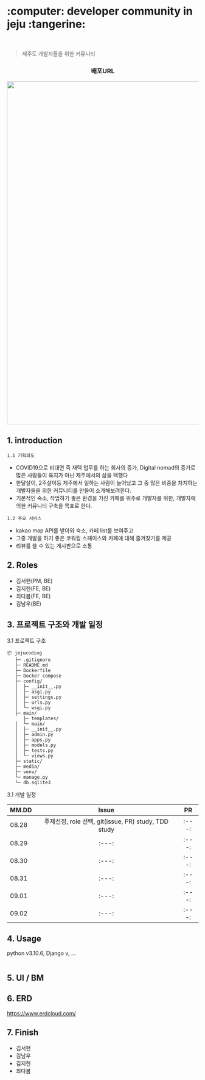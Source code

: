 
<h1> :computer: developer community in jeju :tangerine:  </h1>
<br>

> 제주도 개발자들을 위한 커뮤니티

<h3> <p align='center'><b>  배포URL </b></p> </h3>

<p align='center'><img src='(preview 동영상).gif?raw=1' width = '900' ></p>


## 1. introduction
`1.1 기획의도`
- COVID19으로 비대면 즉 재택 업무를 하는 회사의 증가, Digital nomad의 증가로 많은 사람들이 육지가 아닌 제주에서의 삶을 택했다
- 한달살이, 2주살이등 제주에서 일하는 사람이 늘어났고 그 중 많은 비중을 차지하는 개발자들을 위한 커뮤니티를 만들어 소개해보려한다. 
- 기본적인 숙소, 작업하기 좋은 환경을 가진 카페를 위주로 개발자를 위한, 개발자에 의한 커뮤니티 구축을 목표로 한다.

`1.2 주요 서비스`
- kakao map API를 받아와 숙소, 카페 list를 보여주고
- 그중 개발을 하기 좋은 코워킹 스페이스와 카페에 대해 즐겨찾기를 제공
- 리뷰를 쓸 수 있는 게시판으로 소통

## 2. Roles

- 김서현(PM, BE)
- 김지헌(FE, BE) 
- 최다봄(FE, BE)
- 김남우(BE) 


## 3. 프로젝트 구조와 개발 일정
3.1 프로젝트 구조

```
📦 jejucoding	
   ├─ .gitignore
   ├─ README.md
   ├─ Dockerfile
   ├─ Docker compose		
   ├─ config/	          
   │  ├─ __init__.py
   │  ├─ asgi.py
   │  ├─ settings.py
   │  ├─ urls.py
   │  └─ wsgi.py
   ├─ main/
      ├─ templates/	
   │  └─ main/
   │  ├─ __init__.py
   │  ├─ admin.py
   │  ├─ apps.py
   │  ├─ models.py
   │  ├─ tests.py
   │  └─ views.py
   ├─ static/
   ├─ media/
   ├─ venv/
   └─ manage.py
   └─ db.sqlite3

```

3.1 개발 일정 

| MM.DD | Issue | PR | 
|---|:---:|:---:|
| 08.28 |주제선정, role 선택, git(issue, PR) study, TDD study |:---:|
| 08.29 |:---:|:---:|
| 08.30 |:---:|:---:|
| 08.31 |:---:|:---:|
| 09.01 |:---:|:---:|
| 09.02 |:---:|:---:|


## 4. Usage
python v3.10.6, Django v, ...  
```
```

## 5. UI / BM

## 6. ERD 
https://www.erdcloud.com/

## 7. Finish
- 김서현
- 김남우
- 김지헌
- 최다봄

